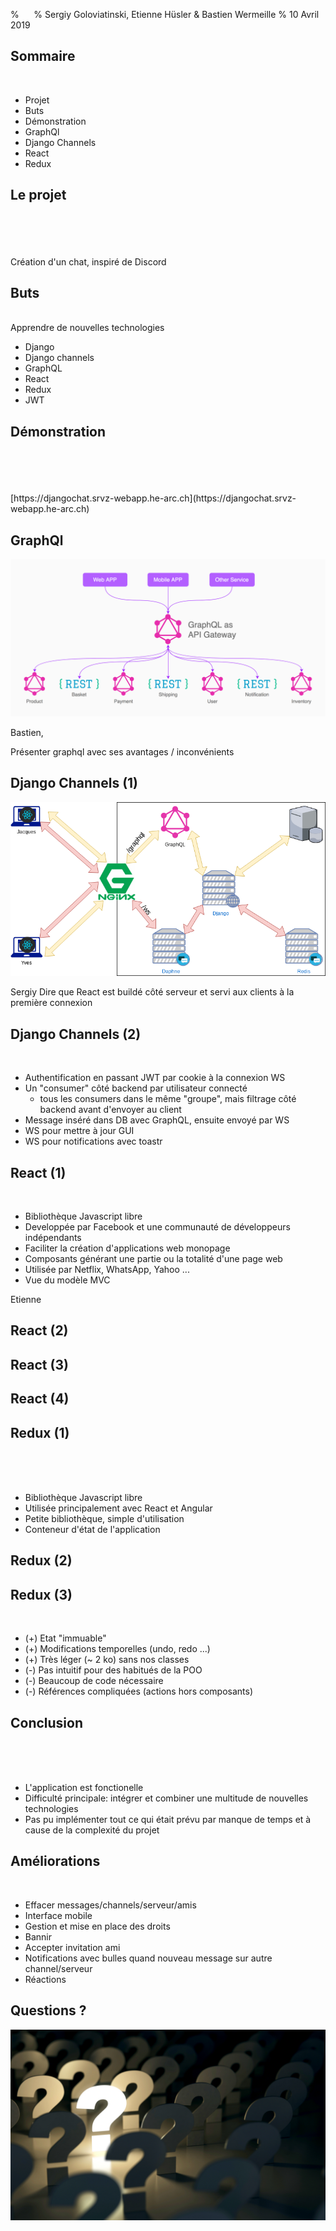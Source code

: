 % ­&nbsp;&nbsp;&nbsp;&nbsp;
% Sergiy Goloviatinski, Etienne Hüsler & Bastien Wermeille
% 10 Avril 2019

## Sommaire
<br/>

* Projet
* Buts
* Démonstration
* GraphQl
* Django Channels
* React
* Redux

## Le projet
<br/>
<br/>
<br/>
<br/>
Création d'un chat, inspiré de Discord

## Buts
<br/>
Apprendre de nouvelles technologies

* Django
* Django channels
* GraphQL
* React
* Redux
* JWT

<aside class="notes">

</aside>

## Démonstration
<br/>
<br/>
<br/>
<br/>
[https://djangochat.srvz-webapp.he-arc.ch](https://djangochat.srvz-webapp.he-arc.ch)

<aside class="notes">

</aside>

## GraphQl
![GraphQL structure](./images/graphql_schema.png)

<aside class="notes">
Bastien,

Présenter graphql avec ses avantages / inconvénients
</aside>


## Django Channels (1)
![](./images/channels_schema.png)


<aside class="notes">
Sergiy
Dire que React est buildé côté serveur et servi aux clients à la première connexion
</aside>

## Django Channels (2)
<br/>

- Authentification en passant JWT par cookie à la connexion WS
- Un "consumer" côté backend par utilisateur connecté
    - tous les consumers dans le même "groupe", mais filtrage côté backend avant d'envoyer au client
- Message inséré dans DB avec GraphQL, ensuite envoyé par WS
- WS pour mettre à jour GUI
- WS pour notifications avec toastr

## React (1)
<br/>

* Bibliothèque Javascript libre
* Developpée par Facebook et une communauté de développeurs indépendants
* Faciliter la création d'applications web monopage
* Composants générant une partie ou la totalité d'une page web
* Utilisée par Netflix, WhatsApp, Yahoo ...
* Vue du modèle MVC

<aside class="notes">
Etienne
</aside>

## React (2)

## React (3)

## React (4)

## Redux (1)
<br/>
<br/>
<br/>

* Bibliothèque Javascript libre
* Utilisée principalement avec React et Angular
* Petite bibliothèque, simple d'utilisation
* Conteneur d'état de l'application

## Redux (2)

## Redux (3)
<br/>

* (+) Etat "immuable"
* (+) Modifications temporelles (undo, redo ...)
* (+) Très léger (~ 2 ko) sans nos classes
* (-) Pas intuitif pour des habitués de la POO
* (-) Beaucoup de code nécessaire
* (-) Références compliquées (actions hors composants)

## Conclusion
<br/>
<br/>
<br/>

* L'application est fonctionelle
* Difficulté principale: intégrer et combiner une multitude de nouvelles technologies
* Pas pu implémenter tout ce qui était prévu par manque de temps et à cause de la complexité du projet

<aside class="notes">

</aside>

## Améliorations
<br/>

* Effacer messages/channels/serveur/amis
* Interface mobile
* Gestion et mise en place des droits
* Bannir
* Accepter invitation ami
* Notifications avec bulles quand nouveau message sur autre channel/serveur
* Réactions

<aside class="notes">

</aside>

## Questions ?
![](./images/questions.jpg)
